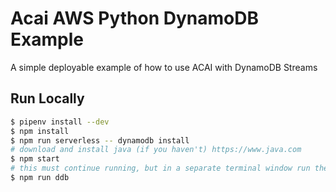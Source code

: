 # Acai AWS Python DynamoDB Example

A simple deployable example of how to use ACAI with DynamoDB Streams

## Run Locally

```bash
$ pipenv install --dev
$ npm install
$ npm run serverless -- dynamodb install
# download and install java (if you haven't) https://www.java.com
$ npm start
# this must continue running, but in a separate terminal window run the following:
$ npm run ddb
```